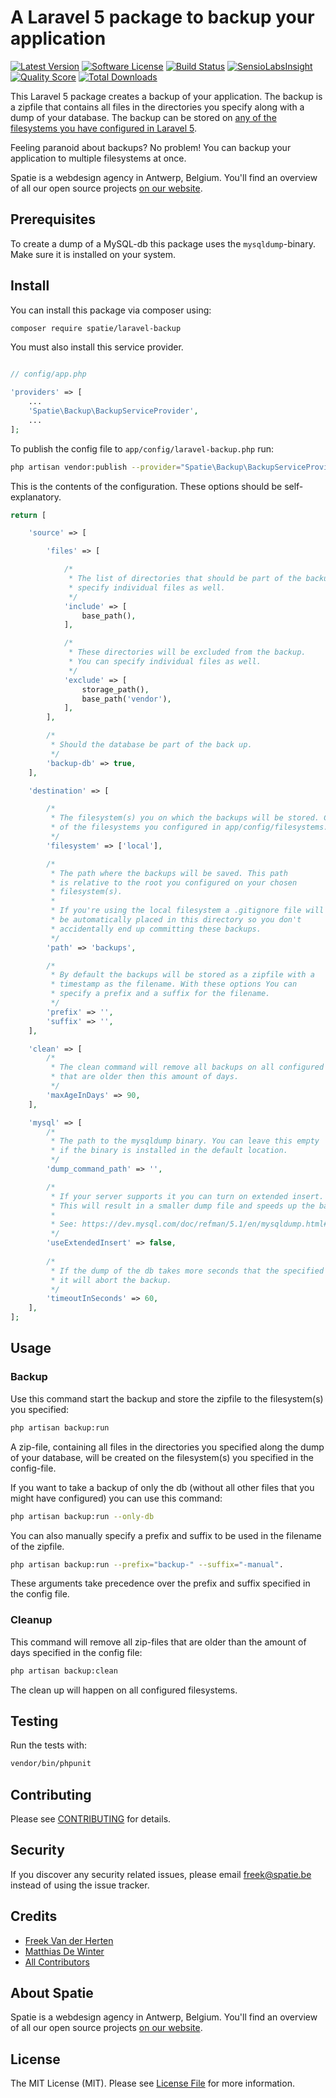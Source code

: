 # A Laravel 5 package to backup your application

[![Latest Version](https://img.shields.io/github/release/spatie/laravel-backup.svg?style=flat-square)](https://github.com/spatie/laravel-backup/releases)
[![Software License](https://img.shields.io/badge/license-MIT-brightgreen.svg?style=flat-square)](LICENSE.md)
[![Build Status](https://img.shields.io/travis/spatie/laravel-backup/master.svg?style=flat-square)](https://travis-ci.org/spatie/laravel-backup)
[![SensioLabsInsight](https://insight.sensiolabs.com/projects/3f243a38-a1c7-42f5-96c8-37526e807029/mini.png)](https://insight.sensiolabs.com/projects/3f243a38-a1c7-42f5-96c8-37526e807029)
[![Quality Score](https://img.shields.io/scrutinizer/g/spatie/laravel-backup.svg?style=flat-square)](https://scrutinizer-ci.com/g/spatie/laravel-backup)
[![Total Downloads](https://img.shields.io/packagist/dt/spatie/laravel-backup.svg?style=flat-square)](https://packagist.org/packages/spatie/laravel-backup)

This Laravel 5 package creates a backup of your application. The backup is a zipfile that contains all files in the directories you specify along with a dump of your database. The backup can be stored on [any of the filesystems you have configured in Laravel 5](http://laravel.com/docs/5.0/filesystem).

Feeling paranoid about backups? No problem! You can backup your application to multiple filesystems at once.

Spatie is a webdesign agency in Antwerp, Belgium. You'll find an overview of all our open source projects [on our website](https://spatie.be/opensource).

## Prerequisites
To create a dump of a MySQL-db this package uses the ```mysqldump```-binary. Make sure it is installed on your system.

## Install

You can install this package via composer using:

``` bash
composer require spatie/laravel-backup
```

You must also install this service provider.

```php

// config/app.php

'providers' => [
    ...
    'Spatie\Backup\BackupServiceProvider',
    ...
];
```

To publish the config file to ``app/config/laravel-backup.php`` run:

``` bash
php artisan vendor:publish --provider="Spatie\Backup\BackupServiceProvider"
```

This is the contents of the configuration. These options should be self-explanatory.
```php
return [

    'source' => [

        'files' => [

            /*
             * The list of directories that should be part of the backup. You can
             * specify individual files as well.
             */
            'include' => [
                base_path(),
            ],

            /*
             * These directories will be excluded from the backup.
             * You can specify individual files as well.
             */
            'exclude' => [
                storage_path(),
                base_path('vendor'),
            ],
        ],

        /*
         * Should the database be part of the back up.
         */
        'backup-db' => true,
    ],

    'destination' => [

        /*
         * The filesystem(s) you on which the backups will be stored. Choose one or more
         * of the filesystems you configured in app/config/filesystems.php
         */
        'filesystem' => ['local'],

        /*
         * The path where the backups will be saved. This path
         * is relative to the root you configured on your chosen
         * filesystem(s).
         *
         * If you're using the local filesystem a .gitignore file will
         * be automatically placed in this directory so you don't
         * accidentally end up committing these backups.
         */
        'path' => 'backups',

        /*
         * By default the backups will be stored as a zipfile with a
         * timestamp as the filename. With these options You can
         * specify a prefix and a suffix for the filename.
         */
        'prefix' => '',
        'suffix' => '',
    ],

    'clean' => [
        /*
         * The clean command will remove all backups on all configured filesystems
         * that are older then this amount of days.
         */
        'maxAgeInDays' => 90,
    ],

    'mysql' => [
        /*
         * The path to the mysqldump binary. You can leave this empty
         * if the binary is installed in the default location.
         */
        'dump_command_path' => '',

        /*
         * If your server supports it you can turn on extended insert.
         * This will result in a smaller dump file and speeds up the backup process.
         * 
         * See: https://dev.mysql.com/doc/refman/5.1/en/mysqldump.html#option_mysqldump_extended-insert
         */
        'useExtendedInsert' => false,
        
        /*
         * If the dump of the db takes more seconds that the specified value,
         * it will abort the backup.
         */
        'timeoutInSeconds' => 60,
    ],
];
```

## Usage

### Backup

Use this command start the backup and store the zipfile to the filesystem(s) you specified:

``` bash
php artisan backup:run
```

A zip-file, containing all files in the directories you specified along the dump of your database, will be created on the filesystem(s) you specified in the config-file.

If you want to take a backup of only the db (without all other files that you might have configured) you can use this command:
``` bash
php artisan backup:run --only-db
```

You can also manually specify a prefix and suffix to be used in the filename of the zipfile.
``` bash
php artisan backup:run --prefix="backup-" --suffix="-manual".
```
These arguments take precedence over the prefix and suffix specified in the config file.

### Cleanup

This command will remove all zip-files that are older than the amount of days specified in the config file:

``` bash
php artisan backup:clean
```
The clean up will happen on all configured filesystems.

## Testing

Run the tests with:

``` bash
vendor/bin/phpunit
```

## Contributing

Please see [CONTRIBUTING](CONTRIBUTING.md) for details.

## Security

If you discover any security related issues, please email freek@spatie.be instead of using the issue tracker.

## Credits

- [Freek Van der Herten](https://github.com/freekmurze)
- [Matthias De Winter](https://github.com/MatthiasDeWinter)
- [All Contributors](../../contributors)

## About Spatie
Spatie is a webdesign agency in Antwerp, Belgium. You'll find an overview of all our open source projects [on our website](https://spatie.be/opensource).

## License

The MIT License (MIT). Please see [License File](LICENSE.md) for more information.
